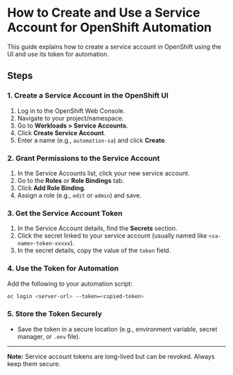 # How to Create and Use a Service Account for OpenShift Automation

This guide explains how to create a service account in OpenShift using the UI and use its token for automation.

## Steps

### 1. Create a Service Account in the OpenShift UI

1. Log in to the OpenShift Web Console.
2. Navigate to your project/namespace.
3. Go to **Workloads > Service Accounts**.
4. Click **Create Service Account**.
5. Enter a name (e.g., `automation-sa`) and click **Create**.

### 2. Grant Permissions to the Service Account

1. In the Service Accounts list, click your new service account.
2. Go to the **Roles** or **Role Bindings** tab.
3. Click **Add Role Binding**.
4. Assign a role (e.g., `edit` or `admin`) and save.

### 3. Get the Service Account Token

1. In the Service Account details, find the **Secrets** section.
2. Click the secret linked to your service account (usually named like `<sa-name>-token-xxxxx`).
3. In the secret details, copy the value of the `token` field.

### 4. Use the Token for Automation

Add the following to your automation script:

```bash
oc login <server-url> --token=<copied-token>
```

### 5. Store the Token Securely

- Save the token in a secure location (e.g., environment variable, secret manager, or `.env` file).

---

**Note:** Service account tokens are long-lived but can be revoked. Always keep them secure.
